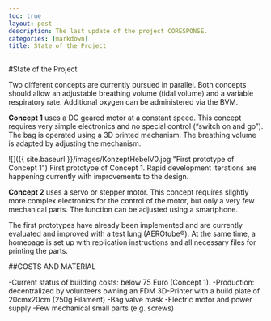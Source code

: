 ```yaml
---
toc: true
layout: post
description: The last update of the project CORESPONSE.
categories: [markdown]
title: State of the Project
---
```


#State of the Project

Two different concepts are currently pursued in parallel. Both concepts should allow an adjustable breathing volume (tidal volume) and a variable respiratory rate. Additional oxygen can be administered via the BVM.

**Concept 1** uses a DC geared motor at a constant speed. This concept requires very simple electronics and no special control (“switch on and go”). The bag is operated using a 3D printed mechanism. The breathing volume is adapted by adjusting the mechanism.

![]({{ site.baseurl }}/images/KonzeptHebelV0.jpg "First prototype of Concept 1")
First prototype of Concept 1. Rapid development iterations are happening currently with improvements to the design.


**Concept 2** uses a servo or stepper motor. This concept requires slightly more complex electronics for the control of the motor, but only a very few mechanical parts. The function can be adjusted using a smartphone.

The first prototypes have already been implemented and are currently evaluated and improved with a test lung (AEROtube®).
At the same time, a homepage is set up with replication instructions and all necessary files for printing the parts.

##COSTS AND MATERIAL

-Current status of building costs: below 75 Euro (Concept 1).
-Production: decentralized by volunteers owning an FDM 3D-Printer with a build plate of 20cmx20cm (250g Filament)
-Bag valve mask
-Electric motor and power supply
-Few mechanical small parts (e.g. screws)

